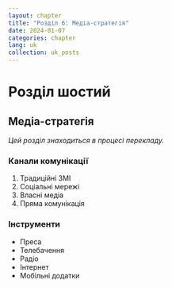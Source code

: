 ```yaml
---
layout: chapter
title: "Розділ 6: Медіа-стратегія"
date: 2024-01-07
categories: chapter
lang: uk
collection: uk_posts
---
```


# Розділ шостий

## Медіа-стратегія

*Цей розділ знаходиться в процесі перекладу.*

### Канали комунікації

1. Традиційні ЗМІ
2. Соціальні мережі
3. Власні медіа
4. Пряма комунікація

### Інструменти

- Преса
- Телебачення
- Радіо
- Інтернет
- Мобільні додатки 